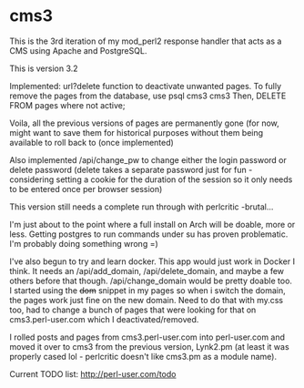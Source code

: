 # cms3
This is the 3rd iteration of my mod_perl2 response handler that acts as a CMS using Apache and PostgreSQL.

This is version 3.2

Implemented: url?delete function to deactivate unwanted pages.  To fully remove the pages from the 
database, use psql cms3 cms3
Then, DELETE FROM pages where not active;

Voila, all the previous versions of pages are permanently gone (for now, might want to save them 
for historical purposes without them being available to roll back to (once implemented)

Also implemented /api/change_pw to change either the login password or delete password (delete takes
a separate password just for fun - considering setting a cookie for the duration of the session so 
it only needs to be entered once per browser session)

This version still needs a complete run through with perlcritic -brutal...

I'm just about to the point where a full install on Arch will be doable, more or less.  Getting 
postgres to run commands under su has proven problematic.  I'm probably doing something wrong =)

I've also begun to try and learn docker.  This app would just work in Docker I think.  It needs an
/api/add_domain, /api/delete_domain, and maybe a few others before that though.  /api/change_domain
would be pretty doable too.  I started using the ~~dom~~ snippet in my pages so when i switch the
domain, the pages work just fine on the new domain.  Need to do that with my.css too, had to change
a bunch of pages that were looking for that on cms3.perl-user.com which I deactivated/removed.

I rolled posts and pages from cms3.perl-user.com into perl-user.com and moved it over to cms3 from
the previous version, Lynk2.pm (at least it was properly cased lol - perlcritic doesn't like 
cms3.pm as a module name).

Current TODO list:  http://perl-user.com/todo

